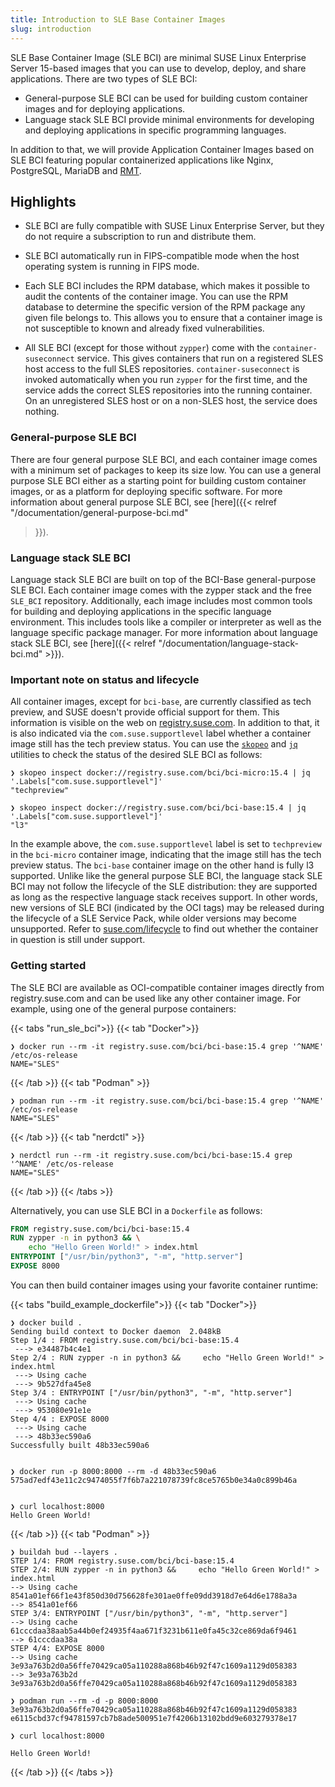```yaml
---
title: Introduction to SLE Base Container Images
slug: introduction
---
```


SLE Base Container Image (SLE BCI) are minimal SUSE Linux Enterprise Server
15-based images that you can use to develop, deploy, and share
applications. There are two types of SLE BCI:

* General-purpose SLE BCI can be used for building custom container images and
  for deploying applications.
* Language stack SLE BCI provide minimal environments for developing and
  deploying applications in specific programming languages.

In addition to that, we will provide Application Container Images based on SLE
BCI featuring popular containerized applications like Nginx, PostgreSQL, MariaDB
and [RMT](https://github.com/SUSE/rmt).

## Highlights

* SLE BCI are fully compatible with SUSE Linux Enterprise Server, but they do
  not require a subscription to run and distribute them.

* SLE BCI automatically run in FIPS-compatible mode when the host operating
  system is running in FIPS mode.

* Each SLE BCI includes the RPM database, which makes it possible to audit the
  contents of the container image. You can use the RPM database to determine the
  specific version of the RPM package any given file belongs to. This allows you
  to ensure that a container image is not susceptible to known and already fixed
  vulnerabilities.

* All SLE BCI (except for those without `zypper`) come with the
  `container-suseconnect` service. This gives containers that run on a registered
  SLES host access to the full SLES repositories. `container-suseconnect` is
  invoked automatically when you run `zypper` for the first time, and the service
  adds the correct SLES repositories into the running container. On an
  unregistered SLES host or on a non-SLES host, the service does nothing.

### General-purpose SLE BCI

There are four general purpose SLE BCI, and each container image comes with a
minimum set of packages to keep its size low. You can use a general purpose SLE
BCI either as a starting point for building custom container images, or as a
platform for deploying specific software. For more information about general
purpose SLE BCI, see [here]({{< relref "/documentation/general-purpose-bci.md"
>}}).

### Language stack SLE BCI

Language stack SLE BCI are built on top of the BCI-Base general-purpose SLE
BCI. Each container image comes with the zypper stack and the free `SLE_BCI`
repository. Additionally, each image includes most common tools for building and
deploying applications in the specific language environment. This includes tools
like a compiler or interpreter as well as the language specific package
manager. For more information about language stack SLE BCI, see [here]({{<
relref "/documentation/language-stack-bci.md" >}}).

### Important note on status and lifecycle

All container images, except for `bci-base`, are currently classified as tech
preview, and SUSE doesn't provide official support for them. This information is
visible on the web on [registry.suse.com](https://registry.suse.com). In
addition to that, it is also indicated via the `com.suse.supportlevel` label
whether a container image still has the tech preview status. You can use the
[`skopeo`](https://github.com/containers/skopeo) and
[`jq`](https://stedolan.github.io/jq/) utilities to check the status of the
desired SLE BCI as follows:

```ShellSession
❯ skopeo inspect docker://registry.suse.com/bci/bci-micro:15.4 | jq '.Labels["com.suse.supportlevel"]'
"techpreview"

❯ skopeo inspect docker://registry.suse.com/bci/bci-base:15.4 | jq '.Labels["com.suse.supportlevel"]'
"l3"
```

In the example above, the `com.suse.supportlevel` label is set to `techpreview`
in the `bci-micro` container image, indicating that the image still has the tech
preview status. The `bci-base` container image on the other hand is fully l3
supported. Unlike like the general purpose SLE BCI, the language stack SLE BCI
may not follow the lifecycle of the SLE distribution: they are supported as long
as the respective language stack receives support. In other words, new versions
of SLE BCI (indicated by the OCI tags) may be released during the lifecycle of a
SLE Service Pack, while older versions may become unsupported. Refer to
[suse.com/lifecycle](https://suse.com/lifecycle) to find out whether the
container in question is still under support.


### Getting started

The SLE BCI are available as OCI-compatible container images directly from
registry.suse.com and can be used like any other container image. For example,
using one of the general purpose containers:

{{< tabs "run_sle_bci">}}
{{< tab "Docker">}}
```ShellSession
❯ docker run --rm -it registry.suse.com/bci/bci-base:15.4 grep '^NAME' /etc/os-release
NAME="SLES"
```
{{< /tab >}}
{{< tab "Podman" >}}
```ShellSession
❯ podman run --rm -it registry.suse.com/bci/bci-base:15.4 grep '^NAME' /etc/os-release
NAME="SLES"
```
{{< /tab >}}
{{< tab "nerdctl" >}}
```ShellSession
❯ nerdctl run --rm -it registry.suse.com/bci/bci-base:15.4 grep '^NAME' /etc/os-release
NAME="SLES"
```
{{< /tab >}}
{{< /tabs >}}

Alternatively, you can use SLE BCI in a `Dockerfile` as follows:

```Dockerfile
FROM registry.suse.com/bci/bci-base:15.4
RUN zypper -n in python3 && \
    echo "Hello Green World!" > index.html
ENTRYPOINT ["/usr/bin/python3", "-m", "http.server"]
EXPOSE 8000
```
You can then build container images using your favorite container runtime:

{{< tabs "build_example_dockerfile">}}
{{< tab "Docker">}}
```ShellSession
❯ docker build .
Sending build context to Docker daemon  2.048kB
Step 1/4 : FROM registry.suse.com/bci/bci-base:15.4
 ---> e34487b4c4e1
Step 2/4 : RUN zypper -n in python3 &&     echo "Hello Green World!" > index.html
 ---> Using cache
 ---> 9b527dfa45e8
Step 3/4 : ENTRYPOINT ["/usr/bin/python3", "-m", "http.server"]
 ---> Using cache
 ---> 953080e91e1e
Step 4/4 : EXPOSE 8000
 ---> Using cache
 ---> 48b33ec590a6
Successfully built 48b33ec590a6


❯ docker run -p 8000:8000 --rm -d 48b33ec590a6
575ad7edf43e11c2c9474055f7f6b7a221078739fc8ce5765b0e34a0c899b46a


❯ curl localhost:8000
Hello Green World!
```
{{< /tab >}}
{{< tab "Podman" >}}
```Shell
❯ buildah bud --layers .
STEP 1/4: FROM registry.suse.com/bci/bci-base:15.4
STEP 2/4: RUN zypper -n in python3 &&     echo "Hello Green World!" > index.html
--> Using cache 8541a01ef66f1e43f850d30d756628fe301ae0ffe09dd3918d7e64d6e1788a3a
--> 8541a01ef66
STEP 3/4: ENTRYPOINT ["/usr/bin/python3", "-m", "http.server"]
--> Using cache 61cccdaa38aab5a44b0ef24935f4aa671f3231b611e0fa45c32ce869da6f9461
--> 61cccdaa38a
STEP 4/4: EXPOSE 8000
--> Using cache 3e93a763b2d0a56ffe70429ca05a110288a868b46b92f47c1609a1129d058383
--> 3e93a763b2d
3e93a763b2d0a56ffe70429ca05a110288a868b46b92f47c1609a1129d058383

❯ podman run --rm -d -p 8000:8000 3e93a763b2d0a56ffe70429ca05a110288a868b46b92f47c1609a1129d058383
e6115cbd37cf94781597cb7b8ade500951e7f4206b13102bdd9e603279378e17

❯ curl localhost:8000

Hello Green World!
```
{{< /tab >}}
{{< /tabs >}}
